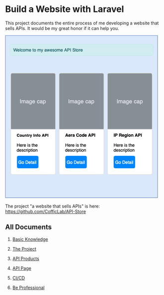 # Build a Website with Laravel

This project documents the entire process of me developing a website that sells APIs. It would be my great honor if it can help you.

![APIStore](./images/project.png)

The project "a website that sells APIs" is here: <https://github.com/CofficLab/API-Store>

## All Documents

1. [Basic Knowledge](./1-basic.md)

2. [The Project](./2-project.md)

3. [API Products](./3-api.md)

4. [API Page](./4-api_page.md)

5. [CI/CD](./5-ci.md)

6. [Be Professional](./6-expert.md)
